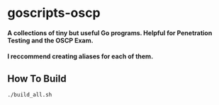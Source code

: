 # goscripts-oscp
#### A collections of tiny but useful Go programs. Helpful for Penetration Testing and the OSCP Exam.

#### I reccommend creating aliases for each of them.

## How To Build
```
./build_all.sh
```
